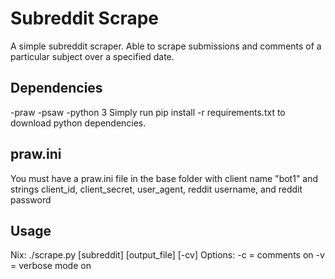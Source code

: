 # Subreddit Scrape
A simple subreddit scraper. Able to scrape submissions and comments of a particular subject over a specified date. 

## Dependencies
-praw
-psaw
-python 3
Simply run 
	pip install -r requirements.txt 
to download python dependencies. 

## praw.ini
You must have a praw.ini file in the base folder with client name "bot1" and strings client_id, client_secret, user_agent, reddit username, and reddit password

## Usage
Nix: 
	./scrape.py [subreddit] [output_file] [-cv]
Options:
-c = comments on
-v = verbose mode on
